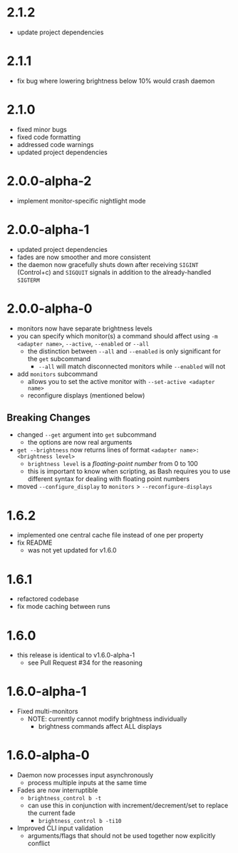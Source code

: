 # 2.1.2
- update project dependencies

# 2.1.1
- fix bug where lowering brightness below 10% would crash daemon

# 2.1.0
- fixed minor bugs
- fixed code formatting
- addressed code warnings
- updated project dependencies

# 2.0.0-alpha-2
- implement monitor-specific nightlight mode

# 2.0.0-alpha-1
- updated project dependencies
- fades are now smoother and more consistent
- the daemon now gracefully shuts down after receiving `SIGINT` (Control+c) and `SIGQUIT` signals in addition to the already-handled `SIGTERM`

# 2.0.0-alpha-0
- monitors now have separate brightness levels
- you can specify which monitor(s) a command should affect using `-m <adapter name>`, `--active`, `--enabled` or `--all`
    - the distinction between `--all` and `--enabled` is only significant for the `get` subcommand
        - `--all` will match disconnected monitors while `--enabled` will not
- add `monitors` subcommand
    - allows you to set the active monitor with `--set-active <adapter name>`
    - reconfigure displays (mentioned below)

## Breaking Changes
- changed `--get` argument into `get` subcommand
    - the options are now real arguments
- `get --brightness` now returns lines of format `<adapter name>: <brightness level>`
    - `brightness level` is a _floating-point number_ from 0 to 100
    - this is important to know when scripting, as Bash requires you to use different syntax for dealing with floating point numbers
- moved `--configure_display` to `monitors` > `--reconfigure-displays`

# 1.6.2
* implemented one central cache file instead of one per property
* fix README
  * was not yet updated for v1.6.0

# 1.6.1
* refactored codebase
* fix mode caching between runs

# 1.6.0
* this release is identical to v1.6.0-alpha-1
  * see Pull Request #34 for the reasoning

# 1.6.0-alpha-1
* Fixed multi-monitors
  * NOTE: currently cannot modify brightness individually
    * brightness commands affect ALL displays

# 1.6.0-alpha-0
* Daemon now processes input asynchronously
  * process multiple inputs at the same time
* Fades are now interruptible
  * `brightness_control b -t`
  * can use this in conjunction with increment/decrement/set to replace the current fade
    * `brightness_control b -ti10`
* Improved CLI input validation
  * arguments/flags that should not be used together now explicitly conflict
